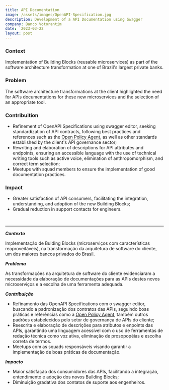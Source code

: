 ```yaml
---
title: API Documentation
image: /assets/images/OpenAPI-Specification.jpg
description: Development of a API Documentation using Swagger
company: Banco Votorantim
date:  2023-03-22
layout: post
---
```


### Context ###

Implementation of Building Blocks (reusable microservices) as part of the software architecture transformation at one of Brazil's largest private banks.

### Problem ###

The software architecture transformations at the client highlighted the need for APIs documentations for these new microservices and the selection of an appropriate tool.

### Contribuition ###

- Refinement of OpenAPI Specifications using swagger editor, seeking standardization of API contracts, following best practices and references such as the [Open Policy Agent](https://www.openpolicyagent.org/), as well as other standards established by the client's API governance sector;
- Rewriting and elaboration of descriptions for API attributes and endpoints, ensuring an accessible language with the use of technical writing tools such as active voice, elimination of anthropomorphism, and correct term selection;
- Meetups with squad members to ensure the implementation of good documentation practices.

### Impact ###

- Greater satisfaction of API consumers, facilitating the integration, understanding, and adoption of the new Building Blocks;
- Gradual reduction in support contacts for engineers.

<br />

***

***Contexto***

Implementação de Bulding Blocks (microserviços com características reaproveitáveis), na transformação da arquitetura de software do cliente, um dos maiores bancos privados do Brasil.

***Problema***

As transformações na arquitetura de software do cliente evidenciaram a necessidade da elaboração de documentações para as APIs destes novos microserviços e a escolha de uma ferramenta adequada.

***Contribuição***

- Refinamento das OpenAPI Specifications com o swagger editor, buscando a padronização dos contratos das APIs, seguindo boas práticas e referências como a [Open Policy Agent](https://www.openpolicyagent.org/), também outros padrões estabelecidos pelo setor de governança de APIs do cliente;
- Reescrita e elaboração de descrições para atributos e enpoints das APIs, garantindo uma linguagem acessível com o uso de ferramentas de redação técnica como voz ativa, eliminação de prosopopéias e escolha correta de termos.
- Meetups com as squads responsáveis visando garantir a implementação de boas práticas de documentação.

***Impacto***

- Maior satisfação dos consumidores das APIs, facilitando a integração, entendimento e adoção dos novos Building Blocks;
- Diminuição gradativa dos contatos de suporte aos engenheiros.